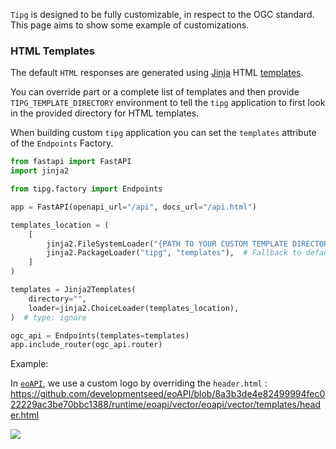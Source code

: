 
`Tipg` is designed to be fully customizable, in respect to the OGC standard. This page aims to show some example of customizations.


### HTML Templates

The default `HTML` responses are generated using [Jinja](https://jinja.palletsprojects.com) HTML [templates](https://github.com/developmentseed/tipg/tree/main/tipg/templates).

You can override part or a complete list of templates and then provide `TIPG_TEMPLATE_DIRECTORY` environment to tell the `tipg` application to first look in the provided directory for HTML templates.

When building custom `tipg` application you can set the `templates` attribute of the `Endpoints` Factory.

```python
from fastapi import FastAPI
import jinja2

from tipg.factory import Endpoints

app = FastAPI(openapi_url="/api", docs_url="/api.html")

templates_location = (
    [
        jinja2.FileSystemLoader("{PATH TO YOUR CUSTOM TEMPLATE DIRECTORY}"),
        jinja2.PackageLoader("tipg", "templates"),  # Fallback to default's tipg templates
    ]
)

templates = Jinja2Templates(
    directory="",
    loader=jinja2.ChoiceLoader(templates_location),
)  # type: ignore

ogc_api = Endpoints(templates=templates)
app.include_router(ogc_api.router)
```

Example:

In [`eoAPI`](https://github.com/developmentseed/eoAPI), we use a custom logo by overriding the `header.html` : https://github.com/developmentseed/eoAPI/blob/8a3b3de4e82499994fec022229ac3be70bbc1388/runtime/eoapi/vector/eoapi/vector/templates/header.html

![](https://github.com/developmentseed/tipg/assets/10407788/8c79e668-252b-464c-a50b-8efe7a99d931)
